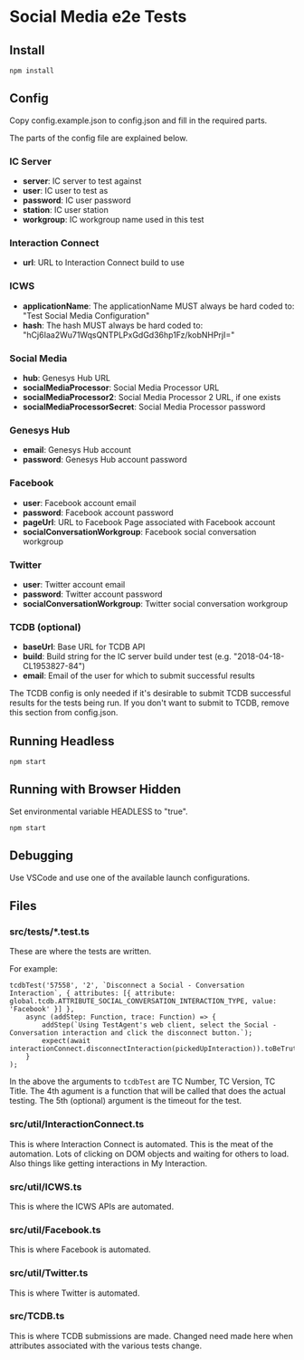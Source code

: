 # Social Media e2e Tests

## Install
```
npm install
```

## Config
Copy config.example.json to config.json and fill in the required parts.

The parts of the config file are explained below.

### IC Server
* **server**: IC server to test against
* **user**: IC user to test as
* **password**: IC user password
* **station**: IC user station
* **workgroup**: IC workgroup name used in this test

### Interaction Connect
* **url**: URL to Interaction Connect build to use

### ICWS
* **applicationName**: The applicationName MUST always be hard coded to: "Test Social Media Configuration"
* **hash**: The hash MUST always be hard coded to: "hCj6Iaa2Wu71WqsQNTPLPxGdGd36hp1Fz/kobNHPrjI="

### Social Media
* **hub**: Genesys Hub URL
* **socialMediaProcessor**: Social Media Processor URL
* **socialMediaProcessor2**: Social Media Processor 2 URL, if one exists
* **socialMediaProcessorSecret**: Social Media Processor password

### Genesys Hub
* **email**: Genesys Hub account
* **password**: Genesys Hub account password

### Facebook
* **user**: Facebook account email
* **password**: Facebook account password
* **pageUrl**: URL to Facebook Page associated with Facebook account
* **socialConversationWorkgroup**: Facebook social conversation workgroup

### Twitter
* **user**: Twitter account email
* **password**: Twitter account password
* **socialConversationWorkgroup**: Twitter social conversation workgroup

### TCDB (optional)
* **baseUrl**: Base URL for TCDB API
* **build**: Build string for the IC server build under test (e.g. "2018-04-18-CL1953827-84")
* **email**: Email of the user for which to submit successful results

The TCDB config is only needed if it's desirable to submit TCDB successful results for the tests being run.  If you don't want to submit to TCDB, remove this section from config.json.


## Running Headless
```
npm start
```

## Running with Browser Hidden
Set environmental variable HEADLESS to "true".

```
npm start
```

## Debugging
Use VSCode and use one of the available launch configurations.

## Files


### src/tests/*.test.ts

These are where the tests are written.

For example:

```
tcdbTest('57558', '2', `Disconnect a Social - Conversation Interaction`, { attributes: [{ attribute: global.tcdb.ATTRIBUTE_SOCIAL_CONVERSATION_INTERACTION_TYPE, value: 'Facebook' }] },
    async (addStep: Function, trace: Function) => {
        addStep(`Using TestAgent's web client, select the Social - Conversation interaction and click the disconnect button.`);
        expect(await interactionConnect.disconnectInteraction(pickedUpInteraction)).toBeTruthy();
    }
);
```

In the above the arguments to ```tcdbTest``` are TC Number, TC Version, TC Title. The 4th agument is a function that will be called that does the actual testing. The 5th (optional) argument is the timeout for the test.

### src/util/InteractionConnect.ts

This is where Interaction Connect is automated. This is the meat of the automation. Lots of clicking on DOM objects and waiting for others to load.  Also things like getting interactions in My Interaction.

### src/util/ICWS.ts

This is where the ICWS APIs are automated.

### src/util/Facebook.ts

This is where Facebook is automated.

### src/util/Twitter.ts

This is where Twitter is automated.

### src/TCDB.ts

This is where TCDB submissions are made. Changed need made here when attributes associated with the various tests change.